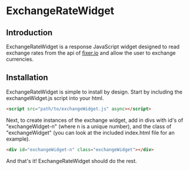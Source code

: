 # ExchangeRateWidget

## Introduction

ExchangeRateWidget is a response JavaScript widget designed to read exchange rates from the api of [fixer.io](http://fixer.io/) and allow the user to exchange currencies.

## Installation

ExchangeRateWidget is simple to install by design. Start by including the exchangeWidget.js script into your html.
```html
<script src="path/to/exchangeWidget.js" async></script>
```

Next, to create instances of the exchange widget, add in divs with id's of "exchangeWidget-n" (where n is a unique number), and the class of "exchangeWidget" (you can look at the included index.html file for an example).
```html
<div id="exchangeWidget-n" class="exchangeWidget"></div>
```

And that's it! ExchangeRateWidget should do the rest.